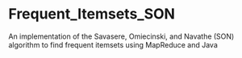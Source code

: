 # Frequent_Itemsets_SON
An implementation of the Savasere, Omiecinski, and Navathe (SON) algorithm to find frequent itemsets using MapReduce and Java
